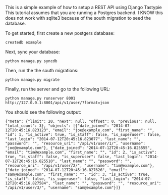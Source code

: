 This is a simple example of how to setup a REST API using Django Tastypie
This tutorial assumes that you are running a Postgres backend. I KNOW this does
not work with sqlite3 because of the south migration to seed the database.

To get started, first create a new postgers database:

```
createdb example
```

Next, sync your database:

```
python manage.py syncdb
```

Then, run the the south migrations:

```
python manage.py migrate
```

Finally, run the server and go to the following URL:

```
python manage.py runserver 8001
http://127.0.0.1:8001/api/v1/user/?format=json
```

You should see the following output:

```
{"meta": {"limit": 20, "next": null, "offset": 0, "previous": null, "total_count": 3}, "objects": [{"date_joined": "2014-07-12T20:45:16.823123", "email": "joe@example.com", "first_name": "", "id": 1, "is_active": true, "is_staff": false, "is_superuser": false, "last_login": "2014-07-12T20:45:16.823077", "last_name": "", "password": "", "resource_uri": "/api/v1/user/1/", "username": "joe@example.com"}, {"date_joined": "2014-07-12T20:45:16.825555", "email": "tim@example.com", "first_name": "", "id": 2, "is_active": true, "is_staff": false, "is_superuser": false, "last_login": "2014-07-12T20:45:16.825510", "last_name": "", "password": "", "resource_uri": "/api/v1/user/2/", "username": "tim@example.com"}, {"date_joined": "2014-07-12T20:45:16.827626", "email": "sam@example.com", "first_name": "", "id": 3, "is_active": true, "is_staff": false, "is_superuser": false, "last_login": "2014-07-12T20:45:16.827584", "last_name": "", "password": "", "resource_uri": "/api/v1/user/3/", "username": "sam@example.com"}]}
```
